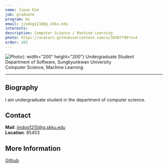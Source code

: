 ```yaml
---
name: Jiwoo Kim
job: graduate
program: bs
email: jindog1210@g.skku.edu
interests:
description: Computer Science / Machine Learning
photo: https://avatars.githubusercontent.com/u/38307790?v=4
order: 102
---
```


![Photo](https://avatars.githubusercontent.com/u/38307790?v=4){: width="200" height="200"}
Undergraduate Student<br>Department of Software, Sungkyunkwan University<br>Computer Science, Machine Learning

<hr>

## Biography
I am undergraduate student in the department of computer science.

## Contact
**Mail**:   jindog1210@g.skku.edu<br>
**Location**: 85453

## More Information
[Github](https://github.com/JiwooKimAR)
